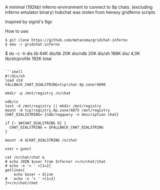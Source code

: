 A minimal (192kb) inferno environment to connect to 9p chats. (excluding inferno emulator binary)
hubchat was stolen from henesy gridferno scripts

Inspired by sigrid's 9gc

How to use: 
```
$ git clone https://github.com/metacoma/gridchat-inferno
$ emu -r gridchat-inferno
```

$ du -c -h dis lib
64K	dis/lib
20K	dis/ndb
20K	dis/sh
188K	dis/
4,0K	lib/sh/profile
192K	total
```

```shell
#!/dis/sh
load std
FALLBACK_CHAT_DIALSTRING=tcp!chat.9p.zone!9990

mkdir -p /mnt/registry /n/chat

ndb/cs
test -d /mnt/registry || mkdir /mnt/registry
mount -A tcp!registry.9p.zone!6675 /mnt/registry
CHAT_DIALISTRING=`{ndb/regquery -n description chat}

if {~ $#CHAT_DIALSTRING 0} {
  CHAT_DIALSTRING = $FALLBACK_CHAT_DIALSTRING
}

mount -A $CHAT_DIALSTRING /n/chat

user = guest

cat /n/chat/chat &
# echo JOIN $user from Inferno! >>/n/chat/chat
# echo -n '> ' >[1=2]
getlines{
	echo $user → $line
#	echo -n '> ' >[1=2]
}>>/n/chat/chat
```
